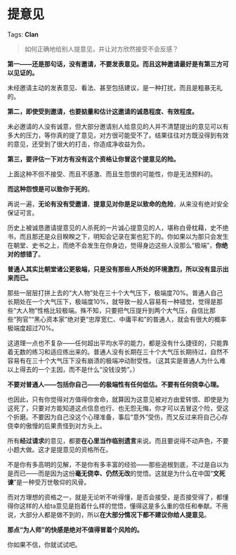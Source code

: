 # 提意见

Tags: **Clan**

> 如何正确地给别人提意见，并让对方欣然接受不会反感？



**第一——还是那句话，没有邀请，不要发表意见。而且这种邀请最好是有第三方可以见证的。**

未经邀请主动的发表意见、看法、甚至包括建议，是一种打扰，而且是粗暴无礼的。

**第二，即使受到邀请，也要掂量和估计这邀请的诚恳程度、有效程度。**

未必邀请的人没有诚意，但大部分邀请别人给意见的人并不清楚提出的意见可以有多大的压力，等你真的提了意见，对方很可能受不了。结果往往对方既没得到有效的意见，还受到了很大的打击，你造成净收益为负。

**第三，要评估一下对方有没有这个资格让你冒这个提意见的险。**

上面这种不但不接受、而且不感激、而且生怨恨的可能性，你是无法预料的。

**而这种怨恨是可以致你于死的**。

再说一遍，**无论有没有受邀请**，**提意见对你是足以致命的危险**，从来没有绝对安全保证可言。

历史上被诚恳邀请提意见的人杀死的一片诚心提意见的人，堪称白骨枕藉，史不绝书，而且那还是众目睽睽之下，明知会记录在案也犯下的。你如果以为那只会发生在朝堂、史书之上，而绝不会发生在你身边，觉得身边这些人没那么“极端”，**你绝对的想错了**。

**普通人其实比朝堂诸公更极端，只是没有那些人所处的环境激烈，所以没有显示出来而已。**

那些一层层打拼上去的“大人物”处在三十个大气压下，极端度70%。普通人自己长期处在一个大气压下，极端度10%，就导致一般人容易有一种错觉，觉得是那些“大人物”性格比较极端。殊不知，只要把气压提升到两个大气压，自信比那些“狗官”“黑心资本家”绝对更“忠厚宽仁、中庸平和”的普通人，就会有很大的概率极端度超过70%。

这道理一点也不复杂——任何超出平均水平的能力，都是没有什么捷径的，只能靠着无数的练习和适应练出来的。普通人没有长期在三十个大气压长期待过，自然不容易有在三十个大气压下没有崩溃的极端冲动耐受性。（这其实是普通人为什么难以上得去的一个主因，而不是什么“没钱没势”。）

**不要对普通人——包括你自己——的极端性有任何低估。不要有任何侥幸心理。**

也因此，只有你觉得对方值得你舍命，就算因为这意见被对方由爱转恨、即使是为这死了，只要对方能知道这点信息也行、也无怨无悔，你才可以去冒这个险，受这个折磨。不要因为自己没这个心理准备，事后“意外”受伤，而又反过来将自己心存侥幸的傲慢的后果责怪到对方头上。

所有**经过请求**的意见，都要**在心里当作临别遗言**来说。而且要说得不动声色，不要小题大做。这才是提意见的资格所在。

不是你有多高明的见解，不是你有多丰富的经验——那些追根到底，不过是自以为是而已——而是因为这份**毫无侥幸、仍然无改**的觉悟。这就是为什么在中国“**文死谏**”是一种受万世敬仰的风骨。

而对方理想的资格之一，就是无论听不听得懂，是否会接受，是否接受得了，都懂得你这样的人给ta意见是抱着什么样的觉悟，懂得这是多么重的信任和奉献。不用说，大部分人都是做不到的，所以**在大部分情况下都不建议你给人提意见**。

**那点“为人师”的快感是绝对不值得冒着个风险的。**

你如果不信，你就试试吧。



